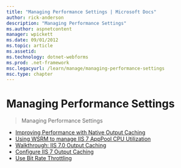 ```yaml
---
title: "Managing Performance Settings | Microsoft Docs"
author: rick-anderson
description: "Managing Performance Settings"
ms.author: aspnetcontent
manager: wpickett
ms.date: 09/01/2012
ms.topic: article
ms.assetid: 
ms.technology: dotnet-webforms
ms.prod: .net-framework
msc.legacyurl: /learn/manage/managing-performance-settings
msc.type: chapter
---
```

Managing Performance Settings
====================
> Managing Performance Settings


- [Improving Performance with Native Output Caching](improving-performance-with-native-output-caching.md)
- [Using WSRM to manage IIS 7 AppPool CPU Utilization](using-wsrm-to-manage-iis-7-apppool-cpu-utilization.md)
- [Walkthrough: IIS 7.0 Output Caching](walkthrough-iis-output-caching.md)
- [Configure IIS 7 Output Caching](configure-iis-7-output-caching.md)
- [Use Bit Rate Throttling](use-bit-rate-throttling.md)
